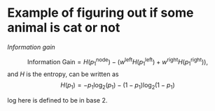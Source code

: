 # Example of figuring out if some animal is cat or not

*Information gain*

$$\text{Information Gain} = H(p_1^\text{node})- \left(w^{\text{left}}H\left(p_1^\text{left}\right) + w^{\text{right}}H\left(p_1^\text{right}\right)\right),$$
and $H$ is the entropy, can be written as
$$H(p_1) = -p_1 \text{log}_2(p_1) - (1- p_1) \text{log}_2(1- p_1)$$

log here is defined to be in base 2. 

